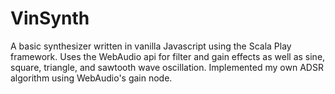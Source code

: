 # VinSynth

A basic synthesizer written in vanilla Javascript using the Scala Play framework. Uses the WebAudio api for filter and gain effects as well as sine, square, triangle, and sawtooth wave oscillation. Implemented my own ADSR algorithm using WebAudio's gain node. 

